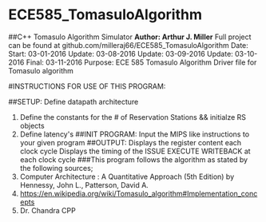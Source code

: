 # ECE585_TomasuloAlgorithm
##C++ Tomasulo Algorithm Simulator
**Author:   Arthur J. Miller**
Full project can be found at github.com/milleraj66/ECE585_TomasuloAlgorithm
Date:
Start:  03-01-2016
Update: 03-08-2016
Update: 03-09-2016
Update:  03-10-2016
Final:  03-11-2016
Purpose:  ECE 585 Tomasulo Algorithm
Driver file for Tomasulo algorithm

#INSTRUCTIONS FOR USE OF THIS PROGRAM:

##SETUP:
Define datapath architecture
1. Define the constants for the # of Reservation Stations && initialze RS objects
2. Define latency's
##INIT PROGRAM:
Input the MIPS like instructions to your given program
##OUTPUT:
Displays the register content each clock cycle
Displays the timing of the ISSUE EXECUTE WRITEBACK at each clock cycle
###This program follows the algorithm as stated by the following sources;
1. Computer Architecture : A Quantitative Approach (5th Edition) by Hennessy, John L., Patterson, David A.
2. https://en.wikipedia.org/wiki/Tomasulo_algorithm#Implementation_concepts
3. Dr. Chandra CPP


 
